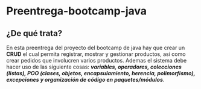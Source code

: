 # Preentrega-bootcamp-java
## ¿De qué trata?
En esta preentrega del proyecto del bootcamp de java hay que crear un **CRUD** el cual permita registrar, mostrar y gestionar productos, así como crear pedidos que involucren varios productos. Ademas el sistema debe hacer uso de las siguiente cosas: ***variables, operadores, colecciones (listas), POO (clases, objetos, encapsulamiento, herencia, polimorfismo), excepciones y organización de código en paquetes/módulos***.
